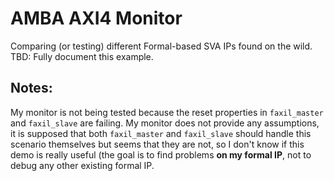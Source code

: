 # AMBA AXI4 Monitor
Comparing (or testing) different Formal-based SVA IPs found on the wild.
TBD: Fully document this example.

## Notes:
My monitor is not being tested because the reset properties in `faxil_master` and `faxil_slave` are failing. My monitor does not provide any assumptions, it is supposed that both `faxil_master` and `faxil_slave` should handle this scenario themselves but seems that they are not, so I don't know if this demo is really useful (the goal is to find problems **on my formal IP**, not to debug any other existing formal IP.
